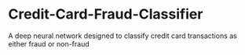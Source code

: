 # Credit-Card-Fraud-Classifier
A deep neural network designed to classify credit card transactions as either fraud or non-fraud
